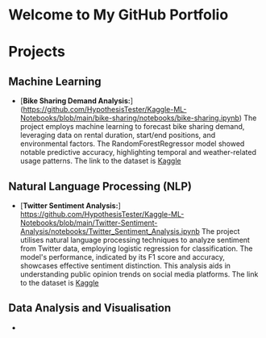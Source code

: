 # Welcome to My GitHub Portfolio

# Projects

## Machine Learning
- [**Bike Sharing Demand Analysis:**] (https://github.com/HypothesisTester/Kaggle-ML-Notebooks/blob/main/bike-sharing/notebooks/bike-sharing.ipynb) The project employs machine learning to forecast bike sharing demand, leveraging data on rental duration, start/end positions, and environmental factors. The RandomForestRegressor model showed notable predictive accuracy, highlighting temporal and weather-related usage patterns. The link to the dataset is [Kaggle](https://www.kaggle.com/datasets/lakshmi25npathi/bike-sharing-dataset)

## Natural Language Processing (NLP)
- [**Twitter Sentiment Analysis:**] https://github.com/HypothesisTester/Kaggle-ML-Notebooks/blob/main/Twitter-Sentiment-Analysis/notebooks/Twitter_Sentiment_Analysis.ipynb The project utilises natural language processing techniques to analyze sentiment from Twitter data, employing logistic regression for classification. The model's performance, indicated by its F1 score and accuracy, showcases effective sentiment distinction. This analysis aids in understanding public opinion trends on social media platforms. The link to the dataset is [Kaggle](https://www.kaggle.com/datasets/mayurdalvi/twitter-sentiments-analysis-nlp)

## Data Analysis and Visualisation
-
